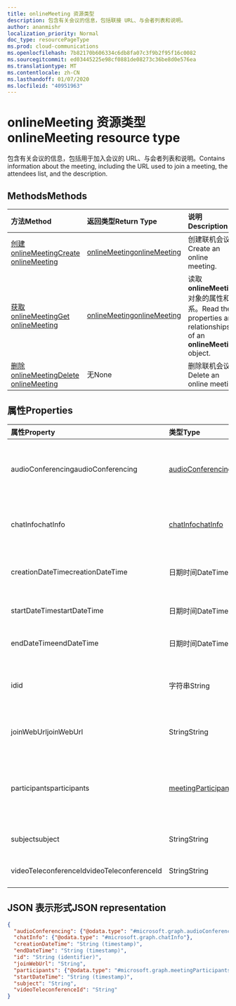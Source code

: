 ```yaml
---
title: onlineMeeting 资源类型
description: 包含有关会议的信息，包括联接 URL、与会者列表和说明。
author: ananmishr
localization_priority: Normal
doc_type: resourcePageType
ms.prod: cloud-communications
ms.openlocfilehash: 7b82170b606334c6db8fa07c3f9b2f95f16c0082
ms.sourcegitcommit: ed03445225e98cf0881de08273c36be8d0e576ea
ms.translationtype: MT
ms.contentlocale: zh-CN
ms.lasthandoff: 01/07/2020
ms.locfileid: "40951963"
---
```

# <a name="onlinemeeting-resource-type"></a><span data-ttu-id="ba985-103">onlineMeeting 资源类型</span><span class="sxs-lookup"><span data-stu-id="ba985-103">onlineMeeting resource type</span></span>

<span data-ttu-id="ba985-104">包含有关会议的信息，包括用于加入会议的 URL、与会者列表和说明。</span><span class="sxs-lookup"><span data-stu-id="ba985-104">Contains information about the meeting, including the URL used to join a meeting, the attendees list, and the description.</span></span>

## <a name="methods"></a><span data-ttu-id="ba985-105">Methods</span><span class="sxs-lookup"><span data-stu-id="ba985-105">Methods</span></span>

| <span data-ttu-id="ba985-106">方法</span><span class="sxs-lookup"><span data-stu-id="ba985-106">Method</span></span>         | <span data-ttu-id="ba985-107">返回类型</span><span class="sxs-lookup"><span data-stu-id="ba985-107">Return Type</span></span> | <span data-ttu-id="ba985-108">说明</span><span class="sxs-lookup"><span data-stu-id="ba985-108">Description</span></span> |
|:---------------|:--------|:----------|
| [<span data-ttu-id="ba985-109">创建 onlineMeeting</span><span class="sxs-lookup"><span data-stu-id="ba985-109">Create onlineMeeting</span></span>](../api/application-post-onlineMeetings.md) | [<span data-ttu-id="ba985-110">onlineMeeting</span><span class="sxs-lookup"><span data-stu-id="ba985-110">onlineMeeting</span></span>](onlinemeeting.md) | <span data-ttu-id="ba985-111">创建联机会议。</span><span class="sxs-lookup"><span data-stu-id="ba985-111">Create an online meeting.</span></span> |
| [<span data-ttu-id="ba985-112">获取 onlineMeeting</span><span class="sxs-lookup"><span data-stu-id="ba985-112">Get onlineMeeting</span></span>](../api/onlinemeeting-get.md) | [<span data-ttu-id="ba985-113">onlineMeeting</span><span class="sxs-lookup"><span data-stu-id="ba985-113">onlineMeeting</span></span>](onlinemeeting.md) | <span data-ttu-id="ba985-114">读取**onlineMeeting**对象的属性和关系。</span><span class="sxs-lookup"><span data-stu-id="ba985-114">Read the properties and relationships of an **onlineMeeting** object.</span></span> |
| [<span data-ttu-id="ba985-115">删除 onlineMeeting</span><span class="sxs-lookup"><span data-stu-id="ba985-115">Delete onlineMeeting</span></span>](../api/onlinemeeting-delete.md) | <span data-ttu-id="ba985-116">无</span><span class="sxs-lookup"><span data-stu-id="ba985-116">None</span></span> | <span data-ttu-id="ba985-117">删除联机会议</span><span class="sxs-lookup"><span data-stu-id="ba985-117">Delete an online meeting</span></span> |

## <a name="properties"></a><span data-ttu-id="ba985-118">属性</span><span class="sxs-lookup"><span data-stu-id="ba985-118">Properties</span></span>

| <span data-ttu-id="ba985-119">属性</span><span class="sxs-lookup"><span data-stu-id="ba985-119">Property</span></span>                  | <span data-ttu-id="ba985-120">类型</span><span class="sxs-lookup"><span data-stu-id="ba985-120">Type</span></span>                                                   | <span data-ttu-id="ba985-121">Description</span><span class="sxs-lookup"><span data-stu-id="ba985-121">Description</span></span>                                                                                                                |
| :------------------------ | :----------------------------------------------------- | :------------------------------------------------------------------------------------------------------------------------- |
| <span data-ttu-id="ba985-122">audioConferencing</span><span class="sxs-lookup"><span data-stu-id="ba985-122">audioConferencing</span></span>         | [<span data-ttu-id="ba985-123">audioConferencing</span><span class="sxs-lookup"><span data-stu-id="ba985-123">audioConferencing</span></span>](audioconferencing.md)              | <span data-ttu-id="ba985-124">联机会议的电话访问（拨入）信息。</span><span class="sxs-lookup"><span data-stu-id="ba985-124">The phone access (dial-in) information for an online meeting.</span></span> <span data-ttu-id="ba985-125">只读。</span><span class="sxs-lookup"><span data-stu-id="ba985-125">Read-only.</span></span> |
| <span data-ttu-id="ba985-126">chatInfo</span><span class="sxs-lookup"><span data-stu-id="ba985-126">chatInfo</span></span>                  | [<span data-ttu-id="ba985-127">chatInfo</span><span class="sxs-lookup"><span data-stu-id="ba985-127">chatInfo</span></span>](chatinfo.md)                                | <span data-ttu-id="ba985-128">与此联机会议关联的聊天信息。</span><span class="sxs-lookup"><span data-stu-id="ba985-128">The chat information associated with this online meeting.</span></span> |
| <span data-ttu-id="ba985-129">creationDateTime</span><span class="sxs-lookup"><span data-stu-id="ba985-129">creationDateTime</span></span>          | <span data-ttu-id="ba985-130">日期时间</span><span class="sxs-lookup"><span data-stu-id="ba985-130">DateTime</span></span>                                               | <span data-ttu-id="ba985-131">以 UTC 表示的会议创建时间。</span><span class="sxs-lookup"><span data-stu-id="ba985-131">The meeting creation time in UTC.</span></span> <span data-ttu-id="ba985-132">只读。</span><span class="sxs-lookup"><span data-stu-id="ba985-132">Read-only.</span></span> |
| <span data-ttu-id="ba985-133">startDateTime</span><span class="sxs-lookup"><span data-stu-id="ba985-133">startDateTime</span></span>             | <span data-ttu-id="ba985-134">日期时间</span><span class="sxs-lookup"><span data-stu-id="ba985-134">DateTime</span></span>                                               | <span data-ttu-id="ba985-135">以 UTC 表示的会议开始时间。</span><span class="sxs-lookup"><span data-stu-id="ba985-135">The meeting start time in UTC.</span></span> |
| <span data-ttu-id="ba985-136">endDateTime</span><span class="sxs-lookup"><span data-stu-id="ba985-136">endDateTime</span></span>               | <span data-ttu-id="ba985-137">日期时间</span><span class="sxs-lookup"><span data-stu-id="ba985-137">DateTime</span></span>                                               | <span data-ttu-id="ba985-138">以 UTC 表示的会议结束时间。</span><span class="sxs-lookup"><span data-stu-id="ba985-138">The meeting end time in UTC.</span></span> |
| <span data-ttu-id="ba985-139">id</span><span class="sxs-lookup"><span data-stu-id="ba985-139">id</span></span>                        | <span data-ttu-id="ba985-140">字符串</span><span class="sxs-lookup"><span data-stu-id="ba985-140">String</span></span>                                                 | <span data-ttu-id="ba985-141">与联机会议关联的默认 ID。</span><span class="sxs-lookup"><span data-stu-id="ba985-141">The default ID associated with the online meeting.</span></span> <span data-ttu-id="ba985-142">只读。</span><span class="sxs-lookup"><span data-stu-id="ba985-142">Read-only.</span></span> |
| <span data-ttu-id="ba985-143">joinWebUrl</span><span class="sxs-lookup"><span data-stu-id="ba985-143">joinWebUrl</span></span>                | <span data-ttu-id="ba985-144">String</span><span class="sxs-lookup"><span data-stu-id="ba985-144">String</span></span>                                                 | <span data-ttu-id="ba985-145">联机会议的加入 URL。</span><span class="sxs-lookup"><span data-stu-id="ba985-145">The join URL of the online meeting.</span></span> <span data-ttu-id="ba985-146">只读。</span><span class="sxs-lookup"><span data-stu-id="ba985-146">Read-only.</span></span>|
| <span data-ttu-id="ba985-147">participants</span><span class="sxs-lookup"><span data-stu-id="ba985-147">participants</span></span>              | [<span data-ttu-id="ba985-148">meetingParticipants</span><span class="sxs-lookup"><span data-stu-id="ba985-148">meetingParticipants</span></span>](meetingparticipants.md)          | <span data-ttu-id="ba985-149">与联机会议关联的参与者。</span><span class="sxs-lookup"><span data-stu-id="ba985-149">The participants associated with the online meeting.</span></span>  <span data-ttu-id="ba985-150">这包括组织者和与会者。</span><span class="sxs-lookup"><span data-stu-id="ba985-150">This includes the organizer and the attendees.</span></span> |
| <span data-ttu-id="ba985-151">subject</span><span class="sxs-lookup"><span data-stu-id="ba985-151">subject</span></span>                   | <span data-ttu-id="ba985-152">String</span><span class="sxs-lookup"><span data-stu-id="ba985-152">String</span></span>                                                 | <span data-ttu-id="ba985-153">联机会议的主题。</span><span class="sxs-lookup"><span data-stu-id="ba985-153">The subject of the online meeting.</span></span> |
| <span data-ttu-id="ba985-154">videoTeleconferenceId</span><span class="sxs-lookup"><span data-stu-id="ba985-154">videoTeleconferenceId</span></span>     | <span data-ttu-id="ba985-155">String</span><span class="sxs-lookup"><span data-stu-id="ba985-155">String</span></span>                                                 | <span data-ttu-id="ba985-156">视频电话会议 ID。</span><span class="sxs-lookup"><span data-stu-id="ba985-156">The video teleconferencing ID.</span></span> <span data-ttu-id="ba985-157">只读。</span><span class="sxs-lookup"><span data-stu-id="ba985-157">Read-only.</span></span> |


## <a name="json-representation"></a><span data-ttu-id="ba985-158">JSON 表示形式</span><span class="sxs-lookup"><span data-stu-id="ba985-158">JSON representation</span></span>

<!-- {
  "blockType": "resource",
  "optionalProperties": [

  ],
  "@odata.type": "microsoft.graph.onlineMeeting"
}-->
```json
{
  "audioConferencing": {"@odata.type": "#microsoft.graph.audioConferencing"},
  "chatInfo": {"@odata.type": "#microsoft.graph.chatInfo"},
  "creationDateTime": "String (timestamp)",
  "endDateTime": "String (timestamp)",
  "id": "String (identifier)",
  "joinWebUrl": "String",
  "participants": {"@odata.type": "#microsoft.graph.meetingParticipants"},
  "startDateTime": "String (timestamp)",
  "subject": "String",
  "videoTeleconferenceId": "String"
}
```

<!-- uuid: 8fcb5dbc-d5aa-4681-8e31-b001d5168d79
2015-10-25 14:57:30 UTC -->
<!-- {
  "type": "#page.annotation",
  "description": "onlineMeeting resource",
  "keywords": "",
  "section": "documentation",
  "tocPath": ""
}-->
